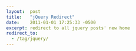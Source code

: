 ```yaml
---
layout:  post
title:   "jQuery Redirect"
date:    2011-01-01 17:25:33 -0500
excerpt: redirect to all jquery posts' new home
redirect_to:
  - /tag/jquery/
---
```

